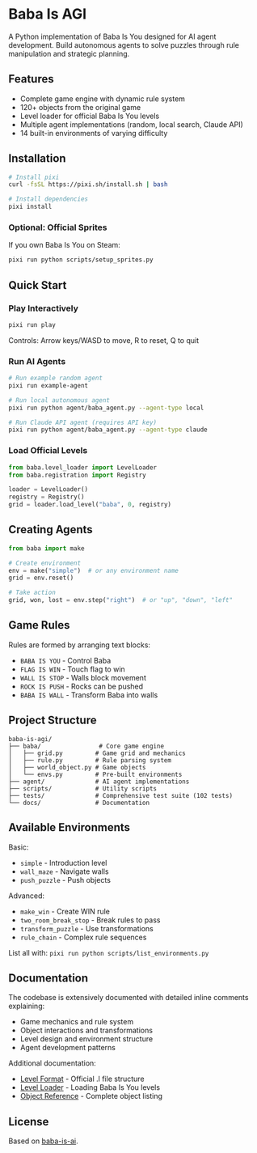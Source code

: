 # Baba Is AGI

A Python implementation of Baba Is You designed for AI agent development. Build autonomous agents to solve puzzles through rule manipulation and strategic planning.

## Features

- Complete game engine with dynamic rule system
- 120+ objects from the original game
- Level loader for official Baba Is You levels
- Multiple agent implementations (random, local search, Claude API)
- 14 built-in environments of varying difficulty

## Installation

```bash
# Install pixi
curl -fsSL https://pixi.sh/install.sh | bash

# Install dependencies
pixi install
```

### Optional: Official Sprites

If you own Baba Is You on Steam:
```bash
pixi run python scripts/setup_sprites.py
```

## Quick Start

### Play Interactively

```bash
pixi run play
```

Controls: Arrow keys/WASD to move, R to reset, Q to quit

### Run AI Agents

```bash
# Run example random agent
pixi run example-agent

# Run local autonomous agent
pixi run python agent/baba_agent.py --agent-type local

# Run Claude API agent (requires API key)
pixi run python agent/baba_agent.py --agent-type claude
```

### Load Official Levels

```python
from baba.level_loader import LevelLoader
from baba.registration import Registry

loader = LevelLoader()
registry = Registry()
grid = loader.load_level("baba", 0, registry)
```

## Creating Agents

```python
from baba import make

# Create environment
env = make("simple")  # or any environment name
grid = env.reset()

# Take action
grid, won, lost = env.step("right")  # or "up", "down", "left"
```

## Game Rules

Rules are formed by arranging text blocks:
- `BABA IS YOU` - Control Baba
- `FLAG IS WIN` - Touch flag to win
- `WALL IS STOP` - Walls block movement
- `ROCK IS PUSH` - Rocks can be pushed
- `BABA IS WALL` - Transform Baba into walls

## Project Structure

```
baba-is-agi/
├── baba/                # Core game engine
│   ├── grid.py         # Game grid and mechanics
│   ├── rule.py         # Rule parsing system
│   ├── world_object.py # Game objects
│   └── envs.py         # Pre-built environments
├── agent/              # AI agent implementations
├── scripts/            # Utility scripts
├── tests/              # Comprehensive test suite (102 tests)
└── docs/               # Documentation
```

## Available Environments

Basic:
- `simple` - Introduction level
- `wall_maze` - Navigate walls
- `push_puzzle` - Push objects

Advanced:
- `make_win` - Create WIN rule
- `two_room_break_stop` - Break rules to pass
- `transform_puzzle` - Use transformations
- `rule_chain` - Complex rule sequences

List all with: `pixi run python scripts/list_environments.py`

## Documentation

The codebase is extensively documented with detailed inline comments explaining:
- Game mechanics and rule system
- Object interactions and transformations  
- Level design and environment structure
- Agent development patterns

Additional documentation:
- [Level Format](docs/level_format_analysis.md) - Official .l file structure
- [Level Loader](docs/level_loader_documentation.md) - Loading Baba Is You levels
- [Object Reference](docs/object_reference.md) - Complete object listing

## License

Based on [baba-is-ai](https://github.com/nacloos/baba-is-ai).